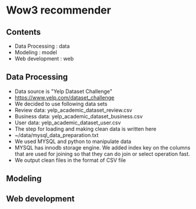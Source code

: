 # Wow3 recommender

## Contents
- Data Processing : data
- Modeling : model
- Web development : web

## Data Processing
- Data source is "Yelp Dataset Challenge" 
 - https://www.yelp.com/dataset_challenge
  - We decided to use following data sets
   - Review data: yelp_academic_dataset_review.csv
   - Business data: yelp_academic_dataset_business.csv
   - User data: yelp_academic_dataset_user.csv
- The step for loading and making clean data is written here
 - ~/data/mysql_data_preparation.txt
  - We used MYSQL and python to manipulate data
  - MYSQL has innodb storage engine. We added index key on the columns that are used for joining so that they can do join or select operation fast.
  - We output clean files in the format of CSV file
 

## Modeling


## Web development

